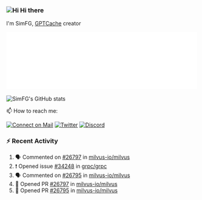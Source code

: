 ### <img src='https://qpluspicture.oss-cn-beijing.aliyuncs.com/6LjjQA/Hi.gif' alt='Hi' width="24"/> Hi there

I'm SimFG, [GPTCache](https://github.com/zilliztech/GPTCache) creator

![Metrics 👋](/metrics.plugin.followup.user.svg)

![SimFG's GitHub stats](https://github-readme-stats.vercel.app/api?username=SimFG&show_icons=true&theme=radical&count_private=true)

📫 How to reach me:

[![Connect on Mail](https://img.shields.io/badge/Ask%20me-anything-1abc9c.svg)](mailto:1142838399@qq.com)
[![Twitter](https://img.shields.io/twitter/follow/FogSim?style=social)](https://twitter.com/FogSim)
[![Discord](https://img.shields.io/discord/1092648432495251507?label=Discord&logo=discord)](https://discord.gg/Q8C6WEjSWV)

### :zap: Recent Activity

<!--START_SECTION:activity-->
1. 🗣 Commented on [#26797](https://github.com/milvus-io/milvus/issues/26797) in [milvus-io/milvus](https://github.com/milvus-io/milvus)
2. ❗️ Opened issue [#34248](https://github.com/grpc/grpc/issues/34248) in [grpc/grpc](https://github.com/grpc/grpc)
3. 🗣 Commented on [#26795](https://github.com/milvus-io/milvus/issues/26795) in [milvus-io/milvus](https://github.com/milvus-io/milvus)
4. 💪 Opened PR [#26797](https://github.com/milvus-io/milvus/pull/26797) in [milvus-io/milvus](https://github.com/milvus-io/milvus)
5. 💪 Opened PR [#26795](https://github.com/milvus-io/milvus/pull/26795) in [milvus-io/milvus](https://github.com/milvus-io/milvus)
<!--END_SECTION:activity-->

